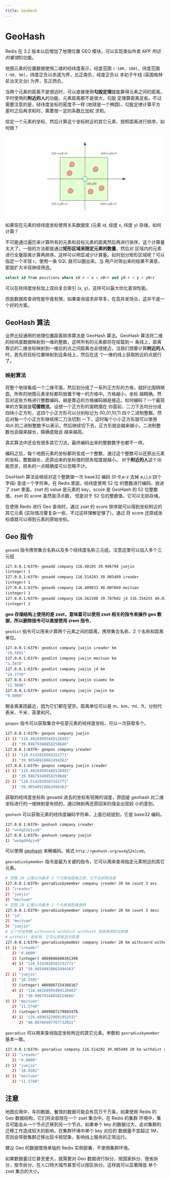 ```yaml
---
title: GeoHash
---
```

# GeoHash

Redis 在 3.2 版本以后增加了地理位置 GEO 模块，可以实现类似外卖 APP *附近的餐馆*的功能。

地图元素的位置数据使用二维的经纬度表示，经度范围 `(-180, 180]`，纬度范围 `(-90, 90]`，纬度正负以赤道为界，北正南负，经度正负以
本初子午线 (英国格林尼治天文台) 为界，东正西负。

当两个元素的距离不是很远时，可以直接使用**勾股定理**就能算得元素之间的距离。平时使用的**附近的人**的功能，元素距离都不是很大，勾股
定理算距离足矣。不过需要注意的是，经纬度坐标的密度不一样 (地球是一个椭圆)，勾股定律计算平方差时之后再求和时，需要按一定的系数比加权
求和。

给定一个元素的坐标，然后计算这个坐标附近的其它元素，按照距离进行排序，如何做？

![](../../imgs/redis-geo1.jpg)

如果现在元素的经纬度坐标使用关系数据库 (元素 id, 经度 x, 纬度 y) 存储，如何计算？

不可能通过遍历来计算所有的元素和目标元素的距离然后再进行排序，这个计算量太大了。一般的方法都是通过**矩形区域来限定元素的数量**，然后对
区域内的元素进行全量距离计算再排序。这样可以明显减少计算量。如何划分矩形区域呢？可以指定一个半径 r，使用一条 SQL 就可以圈出来。当
用户对筛出来的结果不满意，那就扩大半径继续筛选。

```sql
select id from positions where x0-r < x < x0+r and y0-r < y < y0+r
```

可以在经纬度坐标加上双向复合索引 (x, y)，这样可以最大优化查询性能。

但是数据库查询性能毕竟有限，如果查询请求非常多，在高并发场合，这并不是一个好的方案。

## GeoHash 算法
业界比较通用的地理位置距离排序算法是 GeoHash 算法。GeoHash 算法将二维的经纬度数据映射到一维的整数，这样所有的元素都将在挂载到一
条线上，距离靠近的二维坐标映射到一维后的点之间距离也会很接近。当我们想要计算**附近的人**时，首先将目标位置映射到这条线上，然后在这
个一维的线上获取附近的点就行了。

### 映射算法
将整个地球看成一个二维平面，然后划分成了一系列正方形的方格，就好比围棋棋盘。所有的地图元素坐标都将放置于唯一的方格中。方格越小，坐标
越精确。然后对这些方格进行整数编码，越是靠近的方格编码越是接近。如何编码？一个最简单的方案就是**切蛋糕法**。设想一个正方形的蛋糕摆在
你面前，二刀下去均分分成四块小正方形，这四个小正方形可以分别标记为 00,01,10,11 四个二进制整数。然后对每一个小正方形继续用二刀法切割
一下，这时每个小小正方形就可以使用 4bit 的二进制整数予以表示。然后继续切下去，正方形就会越来越小，二进制整数也会越来越长，精确度就会
越来越高。

真实算法中还会有很多其它刀法，最终编码出来的整数数字也都不一样。

编码之后，每个地图元素的坐标都将变成一个整数，通过这个整数可以还原出元素的坐标，整数越长，还原出来的坐标值的损失程度就越小。
对于**附近的人**这个功能而言，损失的一点精确度可以忽略不计。

GeoHash 算法会继续对这个整数做一次 base32 编码 (0-9,a-z 去掉 a,i,l,o 四个字母) 变成一个字符串。在 Redis 里面，经纬度使用 52 位
的整数进行编码，放进了 zset 里面，zset 的 value 是元素的 key，score 是 GeoHash 的 52 位整数值。zset 的 score 虽然是浮点数，
但是对于 52 位的整数值，它可以无损存储。

在使用 Redis 进行 Geo 查询时，通过 zset 的 score 排序就可以得到坐标附近的其它元素 (实际情况要复杂一些，不过这样理解足够了)，通过
将 score 还原成坐标值就可以得到元素的原始坐标。

## Geo 指令

`geoadd` 指令携带集合名称以及多个经纬度名称三元组，注意这里可以加入多个三元组
```sh
127.0.0.1:6379> geoadd company 116.48105 39.996794 juejin
(integer) 1
127.0.0.1:6379> geoadd company 116.514203 39.905409 ireader
(integer) 1
127.0.0.1:6379> geoadd company 116.489033 40.007669 meituan
(integer) 1
127.0.0.1:6379> geoadd company 116.562108 39.787602 jd 116.334255 40.027400 xiaomi
(integer) 2
```

**geo 存储结构上使用的是 zset，意味着可以使用 zset 相关的指令来操作 geo 数据，所以删除指令可以直接使用 zrem 指令**。


`geodist` 指令可以用来计算两个元素之间的距离，携带集合名称、2 个名称和距离单位。
```sh
127.0.0.1:6379> geodist company juejin ireader km
"10.5501"
127.0.0.1:6379> geodist company juejin meituan km
"1.3878"
127.0.0.1:6379> geodist company juejin jd km
"24.2739"
127.0.0.1:6379> geodist company juejin xiaomi km
"12.9606"
127.0.0.1:6379> geodist company juejin juejin km
"0.0000"
```
掘金离美团最近，因为它们都在望京。距离单位可以是 m、km、ml、ft，分别代表米、千米、英里和尺。

`geopos` 指令可以获取集合中任意元素的经纬度坐标，可以一次获取多个。
```sh
127.0.0.1:6379> geopos company juejin
1) 1) "116.48104995489120483"
   2) "39.99679348858259686"
127.0.0.1:6379> geopos company ireader
1) 1) "116.5142020583152771"
   2) "39.90540918662494363"
127.0.0.1:6379> geopos company juejin ireader
1) 1) "116.48104995489120483"
   2) "39.99679348858259686"
2) 1) "116.5142020583152771"
   2) "39.90540918662494363"
```

获取的经纬度坐标和 geoadd 进去的坐标有轻微的误差，原因是 geohash 对二维坐标进行的一维映射是有损的，通过映射再还原回来的值会出现较
小的差别。

`geohash` 可以获取元素的经纬度编码字符串，上面已经提到，它是 base32 编码。
```sh
127.0.0.1:6379> geohash company ireader
1) "wx4g52e1ce0"
127.0.0.1:6379> geohash company juejin
1) "wx4gd94yjn0"
```

可以使用 [geohash](http://geohash.org/) 来解编码。格式 `http://geohash.org/wx4g52e1ce0`。

`georadiusbymember` 指令是最为关键的指令，它可以用来查询指定元素附近的其它元素。

```sh
# 范围 20 公里以内最多 3 个元素按距离正排，它不会排除自身
127.0.0.1:6379> georadiusbymember company ireader 20 km count 3 asc
1) "ireader"
2) "juejin"
3) "meituan"
# 范围 20 公里以内最多 3 个元素按距离倒排
127.0.0.1:6379> georadiusbymember company ireader 20 km count 3 desc
1) "jd"
2) "meituan"
3) "juejin"
# 三个可选参数 withcoord withdist withhash 用来携带附加参数
# withdist 很有用，它可以用来显示距离
127.0.0.1:6379> georadiusbymember company ireader 20 km withcoord withdist withhash count 3 asc
1) 1) "ireader"
   2) "0.0000"
   3) (integer) 4069886008361398
   4) 1) "116.5142020583152771"
      2) "39.90540918662494363"
2) 1) "juejin"
   2) "10.5501"
   3) (integer) 4069887154388167
   4) 1) "116.48104995489120483"
      2) "39.99679348858259686"
3) 1) "meituan"
   2) "11.5748"
   3) (integer) 4069887179083478
   4) 1) "116.48903220891952515"
      2) "40.00766997707732031"
```

`georadius` 可以用来查询指定坐标附近的其它元素。参数和 `georadiusbymember` 基本一致。
```sh
127.0.0.1:6379> georadius company 116.514202 39.905409 20 km withdist count 3 asc
1) 1) "ireader"
   2) "0.0000"
2) 1) "juejin"
   2) "10.5501"
3) 1) "meituan"
   2) "11.5748"
```

## 注意
地图应用中，车的数据、餐馆的数据可能会有百万千万条，如果使用 Redis 的 Geo 数据结构，它们将全部放在一个 zset 集合中。在 Redis 的集群
环境中，集合可能会从一个节点迁移到另一个节点，如果单个 key 的数据过大，会对集群的迁移工作造成较大的影响，在集群环境中单个 key 对应的
数据量不宜超过 1M，否则会导致集群迁移出现卡顿现象，影响线上服务的正常运行。

建议 Geo 的数据使用单独的 Redis 实例部署，不使用集群环境。

如果数据量过亿甚至更大，就需要对 Geo 数据进行拆分，按国家拆分、按省拆分，按市拆分，在人口特大城市甚至可以按区拆分。这样就可以显著降低
单个 zset 集合的大小。